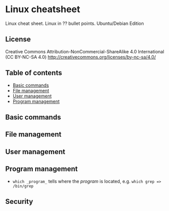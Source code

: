 # Linux cheatsheet
Linux cheat sheet. Linux in ?? bullet points. Ubuntu/Debian Edition

## License

Creative Commons Attribution-NonCommercial-ShareAlike 4.0 International (CC BY-NC-SA 4.0)
http://creativecommons.org/licenses/by-nc-sa/4.0/

## Table of contents
- [Basic commands](#basic-commands)
- [File management](#file-management)
- [User management](#user-management)
- [Program management](#program-management)

## Basic commands

## File management

## User management

## Program management
- `which _program_` tells where the _program_ is located, e.g. `which grep => /bin/grep`

## Security
